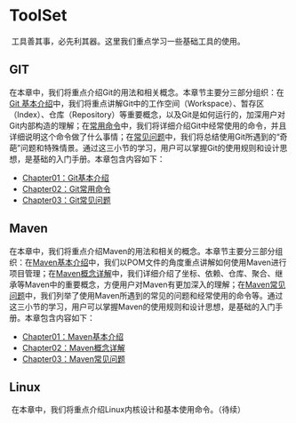 # ToolSet

​	工具善其事，必先利其器。这里我们重点学习一些基础工具的使用。

## GIT

​	在本章中，我们将重点介绍Git的用法和相关概念。本章节主要分三部分组织：在[Git 基本介绍](01_基本介绍.md)中，我们将重点讲解Git中的工作空间（Workspace）、暂存区（Index）、仓库（Repository）等重要概念，以及Git是如何运行的，加深用户对Git内部构造的理解；在[常用命令](02_常用命令.md)中，我们将详细介绍Git中经常使用的命令，并且详细说明这个命令做了什么事情；在[常见问题](03_常见问题.md)中，我们将总结使用Git所遇到的“奇葩”问题和特殊情景。通过这三小节的学习，用户可以掌握Git的使用规则和设计思想，是基础的入门手册。本章包含内容如下：

+ [Chapter01：Git基本介绍](GIT/01_基本介绍.md)
+ [Chapter02：Git常用命令](GIT/02_常用命令.md)
+ [Chapter03：Git常见问题](GIT/03_常见问题.md)

## Maven

​	在本章中，我们将重点介绍Maven的用法和相关的概念。本章节主要分三部分组织：在[Maven基本介绍](01_Maven基本介绍.md)中，我们以POM文件的角度重点讲解如何使用Maven进行项目管理；在[Maven概念详解](02_Maven概念详解.md)中，我们详细介绍了坐标、依赖、仓库、聚合、继承等Maven中的重要概念，方便用户对Maven有更加深入的理解；在[Maven常见问题](03_Maven常见问题.md)中，我们列举了使用Maven所遇到的常见的问题和经常使用的命令等。通过这三小节的学习，用户可以掌握Maven的使用规则和设计思想，是基础的入门手册。本章包含内容如下：

+ [Chapter01：Maven基本介绍](MAVEN/01_Maven基本介绍.md)
+ [Chapter02：Maven概念详解](MAVEN/02_Maven概念详解.md)
+ [Chapter03：Maven常见问题](MAVEN/03_Maven常见问题.md)

## Linux

​	在本章中，我们将重点介绍Linux内核设计和基本使用命令。（待续）